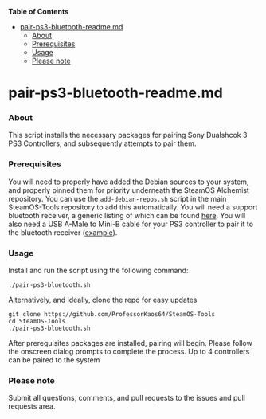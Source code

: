 <!-- START doctoc generated TOC please keep comment here to allow auto update -->
<!-- DON'T EDIT THIS SECTION, INSTEAD RE-RUN doctoc TO UPDATE -->
**Table of Contents**

- [pair-ps3-bluetooth-readme.md](#pair-ps3-bluetooth-readmemd)
    - [About](#about)
    - [Prerequisites](#prerequisites)
    - [Usage](#usage)
    - [Please note](#please-note)

<!-- END doctoc generated TOC please keep comment here to allow auto update -->

# pair-ps3-bluetooth-readme.md

### About
This script installs the necessary packages for pairing Sony Dualshcok 3 PS3 Controllers, 
and subsequently attempts to pair them.
 
### Prerequisites
You will need to properly have added the Debian sources to your system, and properly pinned them for priority
underneath the SteamOS Alchemist repository. You can use the `add-debian-repos.sh` script in the main
SteamOS-Tools repository to add this automatically. You will need a support bluetooth receiver, a generic listing
of which can be found [here](http://elinux.org/RPi_USB_Bluetooth_adapters). You will also need a USB A-Male to Mini-B 
cable for your PS3 controller to pair it to the bluetooth receiver ([example](http://amzn.com/B00NH11N5A)).
 
### Usage

Install and run the script using the following command:
```
./pair-ps3-bluetooth.sh
```

Alternatively, and ideally, clone the repo for easy updates
```
git clone https://github.com/ProfessorKaos64/SteamOS-Tools
cd SteamOS-Tools
./pair-ps3-bluetooth.sh
```

After prerequisites packages are installed, pairing will begin. Please follow the onscreen 
dialog prompts to complete the process. Up to 4 controllers can be paired to the system

### Please note

Submit all questions, comments, and pull requests to the issues and pull requests area.
